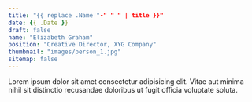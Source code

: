 ```yaml
---
title: "{{ replace .Name "-" " " | title }}"
date: {{ .Date }}
draft: false
name: "Elizabeth Graham"
position: "Creative Director, XYG Company"
thumbnail: "images/person_1.jpg"
sitemap: false
---
```

Lorem ipsum dolor sit amet consectetur adipisicing elit. Vitae aut minima nihil sit distinctio recusandae doloribus ut fugit officia voluptate soluta.
